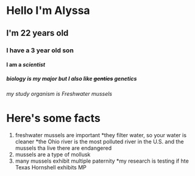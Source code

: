 # Hello I'm Alyssa
## I'm 22 years old
### I have a 3 year old son
#### I am a _scientist_
##### biology is my major but I also like ~~gentics~~ genetics
###### my study organism is *Freshwater mussels*
Here's some facts
=====================
1. freshwater mussels are important
*they filter water, so your water is cleaner
*the Ohio river is the most polluted river in the U.S. and the mussels tha live there are endangered
2. mussels are a type of mollusk
3. many mussels exhibit multiple paternity
*my research is testing if hte Texas Hornshell exhibits MP

